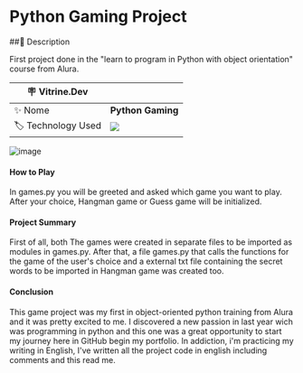 # Python Gaming Project
##📜 Description

<p> First project done in the "learn to program in Python with object orientation" course from Alura.</p>

| :placard: Vitrine.Dev |     |
| -------------  | --- |
| :sparkles: Nome        | **Python Gaming**
| :label: Technology Used | <div> <img src="https://img.shields.io/badge/Python-%233776AB?style=for-the-badge&logo=python&logoColor=white"> </div>

<!-- Inserir imagem com a #vitrinedev ao final do link -->
![image](https://github.com/Bruno-Regis/Python_Alura/assets/149000097/eb7a5dbc-4cf7-478d-9612-9a60b6b8fb01#vitrinedev)

#### How to Play

In games.py you will be greeted and asked which game you want to play. After your choice, Hangman game or Guess game will be initialized.

#### Project Summary
First of all, both The games were created in separate files to be imported as modules in games.py. After that, a file games.py that calls the functions for the game of the user's choice and a external txt file containing the secret words to be imported in Hangman game was created too.

#### Conclusion
This game project was my first in object-oriented python training from Alura and it was pretty excited to me.
I discovered a new passion in last year wich was programming in python and this one was a great opportunity to start my journey here in GitHub begin my portfolio.
In addiction, i'm practicing my writing in English, I've written all the project code in english including comments and this read me.
